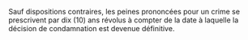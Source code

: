 Sauf dispositions contraires, les peines prononcées pour un crime se prescrivent par dix (10) ans révolus à compter de la date à laquelle la décision de condamnation est devenue définitive.
